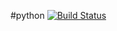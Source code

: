 #python [![Build Status](https://travis-ci.org/lutak-srce/python.svg)](https://travis-ci.org/lutak-srce/python)
